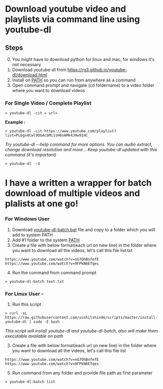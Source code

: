 # Download youtube video and playlists via command line using youtube-dl

## Steps 

0. You might have to download python for linux and mac, for windows it's not necessary  
1. Download youtube-dl from https://rg3.github.io/youtube-dl/download.html
2. Install on [PATH](http://windowsitpro.com/systems-management/how-can-i-add-new-folder-my-system-path) so you can run from anywhere as a command
3. Open command prompt and navigate (cd foldername) to a video folder where you want to download videos  

### For Single Video / Complete Playlist 
```
> youtube-dl -cit < url>
```
**Example :** 
```
> youtube-dl -cit https://www.youtube.com/playlist?list=PL6gx4Cwl9DGAcbMi1sH6oAMk4JHw91mC_
```

*Try youtube-dl --help command for more options. You can audio extract, change download resolution and more...*
*Keep youtube-dl updated with this command (it's important)*
```
> youtube-dl  -U
```

# I have a written a wrapper for batch download of multiple videos and plalists at one go!

### For Windows User 
1. Download [youtube-dl-batch.bat](https://raw.githubusercontent.com/sushilshinde/scripts/master/youtube-dl-batch.bat) file and copy to a folder which you will add to system PATH
2. Add #1 folder to the system [PATH](http://windowsitpro.com/systems-management/how-can-i-add-new-folder-my-system-path)
3. Create a file with below format(each url on new line) in the folder where you want to download all the videos, let's call this file list.txt

```
https://www.youtube.com/watch?v=nG7OhBnfefE
https://www.youtube.com/watch?v=9FPkN6ETqes
```
4. Run the command from command prompt
```
> youtube-dl-batch text.txt
```

### For Linux User - 

1. Run this script

```
> curl -sL https://raw.githubusercontent.com/sushilshinde/scripts/master/install-youtube-dl | sudo -E bash -
```
*This script will install youtube-dl and youtube-dl-batch, also will make them executable available on path*

3. Create a file with below format(each url on new line) in the folder where you want to download all the videos, let's call this file list
```
https://www.youtube.com/watch?v=nG7OhBnfefE
https://www.youtube.com/watch?v=9FPkN6ETqes
```
5. Run command from any folder and provide file path as first parameter
```
> youtube-dl-batch list
```

